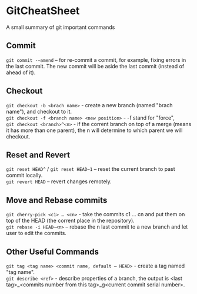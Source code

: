 # GitCheatSheet
A small summary of git important commands

## Commit  
`git commit -–amend` – for re-commit a commit, for example, fixing errors in the last commit. The new commit will be aside the last commit (instead of ahead of it).    

## Checkout  
`git checkout -b <brach name>` - create a new branch (named "brach name"), and checkout to it.  
`git checkout -f <branch name> <new position>` - -f stand for "force",  
`git checkout <branch>^<n>` - if the corrent branch on top of a merge (means it has more than one parent), the n will determine to which parent we will checkout.  

## Reset and Revert  
`git reset HEAD^` / `git reset HEAD~1` – reset the current branch to past commit locally.  
`git revert HEAD` – revert changes remotely.  

## Move and Rebase commits  
`git cherry-pick <c1> … <cn>` - take the commits c1 … cn and put them on top of the HEAD (the corrent place in the repository).  
`git rebase -i HEAD~<n>` – rebase the n last commit to a new branch and let user to edit the commits.  

## Other Useful Commands
`git tag <tag name> <commit name, default – HEAD>` - create a tag named "tag name".  
`git describe <ref>` - describe properties of a branch, the output is \<last tag\>_\<commits number from this tag\>_g\<current commit serial number\>.  
